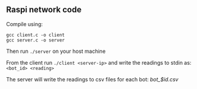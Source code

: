 ## Raspi network code

Compile using:
```
gcc client.c -o client
gcc server.c -o server
```
Then run `./server` on your host machine

From the client run `./client <server-ip>` and write the readings to stdin as:
```<bot_id> <reading>```

The server will write the readings to csv files for each bot: *bot_$id.csv*
